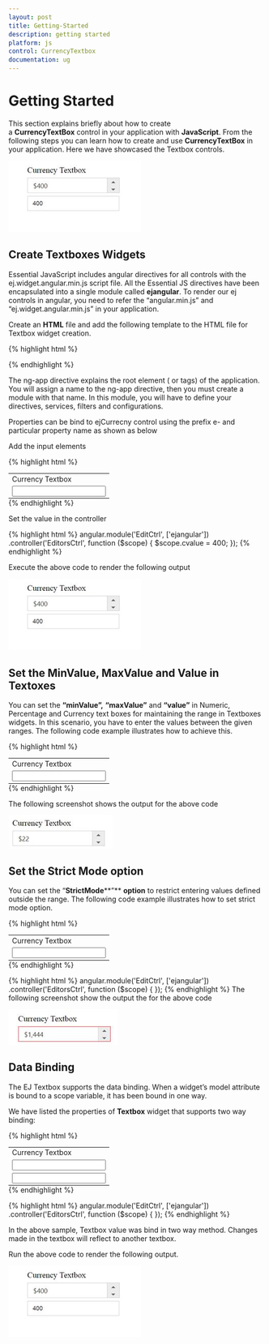 ```yaml
---
layout: post
title: Getting-Started
description: getting started
platform: js
control: CurrencyTextbox
documentation: ug
---
```


# Getting Started

This section explains briefly about how to create a **CurrencyTextBox** control in your application with **JavaScript**. From the following steps you can learn how to create and use **CurrencyTextBox** in your application. Here we have showcased the Textbox controls.

![](Getting-Started_images/Getting-Started_img2.jpeg)


## Create Textboxes Widgets

Essential JavaScript includes angular directives for all controls with the ej.widget.angular.min.js script file. All the Essential JS directives have been encapsulated into a single module called **ejangular**. To render our ej controls in angular, you need to refer the “angular.min.js” and “ej.widget.angular.min.js” in your application.

Create an **HTML** file and add the following template to the HTML file for Textbox widget creation.

{% highlight html %}
<!doctype html>
<html lang="en" ng-app="EditCtrl">
<head>
    <title>Essential Studio for JavaScript : Angular JS Support for Currency Textbox </title>
    <!-- Style sheet for default theme (flat azure) -->
    <link href="http://cdn.syncfusion.com/{{ site.releaseversion }}/js/web/flat-azure/ej.web.all.min.css" rel="stylesheet" />
    <!--Scripts-->
    <script src="http://cdn.syncfusion.com/js/assets/external/jquery-1.11.3.min.js" type="text/javascript"> </script>
    <script src="http://cdn.syncfusion.com/js/assets/external/jquery.easing.1.3.min.js" type="text/javascript"></script>
    <script src="http://cdn.syncfusion.com/js/assets/external/angular.min.js"></script>
    <script type="text/javascript" src="http://cdn.syncfusion.com/{{ site.releaseversion }}/js/web/ej.web.all.min.js "></script>
    <script src="http://cdn.syncfusion.com/{{ site.releaseversion }}/js/common/ej.widget.angular.min.js"></script>
    <!--Add custom scripts here -->
</head>
<body>
    <!--Add the Textbox elements here-->
</body>
</html>

{% endhighlight %}

The ng-app directive explains the root element (<html> or <body> tags) of the application. You will assign a name to the ng-app directive, then you must create a module with that name. In this module, you will have to define your directives, services, filters and configurations.

Properties can be bind to ejCurrecny control using the prefix e- and particular property name as shown as below

Add the input elements

{% highlight html %}
<table style="margin: auto">
<tbody>
<tr>
    <td>
        <span>Currency Textbox</span>
    </td>
</tr>
<tr>
    <td>
        <input id="currency" type="text" ej-currencytextbox e-value="cvalue" />
    </td>
</tr>
</tbody>
</table>
{% endhighlight %}

Set the value in the controller

{% highlight html %}
    angular.module('EditCtrl', ['ejangular'])
           .controller('EditorsCtrl', function ($scope) {
               $scope.cvalue = 400;
           });
{% endhighlight %}

Execute the above code to render the following output

![](Getting-Started_images/Getting-Started_img2.jpeg)


## Set the MinValue, MaxValue and Value in Textoxes

You can set the **“****minValue****”,** **“****maxValue****”** and **“****value****”** in Numeric, Percentage and Currency text boxes for maintaining the range in Textboxes widgets. In this scenario, you have to enter the values between the given ranges. The following code example illustrates how to achieve this.

{% highlight html %}
   <table style="margin: auto">
    <tbody>
    <tr>
        <td>
            <span>Currency Textbox</span>
        </td>
    </tr>
    <tr>
        <td>
            <input id="currency" type="text" ej-currencytextbox e-value="22" e-maxvalue="1000" />
        </td>
    </tr>
    </tbody>
    </table>
{% endhighlight %}

The following screenshot shows the output for the above code

![](Getting-Started_images/Getting-Started_img3.jpeg)


## Set the Strict Mode option

You can set the “**StrictMode****”** **option** to restrict entering values defined outside the range. The following code example illustrates how to set strict mode option.

{% highlight html %}
<table  style="margin: auto">
<tbody>
<tr>
    <td>
        <span>Currency Textbox</span>
    </td>
</tr>
<tr>
    <td>
        <input id="currency" type="text" ej-currencytextbox e-value="20" e-maxvalue="1000" e-enablestrictmode="true" />
    </td>
</tr>
</tbody>
</table>
{% endhighlight %}


{% highlight html %}
    angular.module('EditCtrl', ['ejangular'])
           .controller('EditorsCtrl', function ($scope) {
           });
{% endhighlight %}
The following screenshot show the output the for the above code

![](Getting-Started_images/Getting-Started_img4.jpeg)


## Data Binding

The EJ Textbox supports the data binding. When a widget’s model attribute is bound to a scope variable, it has been bound in one way.

We have listed the properties of **Textbox** widget that supports two way binding:

{% highlight html %}
<table  style="margin: auto">
<tbody>
    <td>
        <span>Currency Textbox</span>
    </td>
</tr>
<tr>
    <td>
        <input id="currency" type="text" ej-currencytextbox e-value="cvalue" />
    </td>
</tr>
<tr>
	<td>
		<input type="text" class="input ejinputtext" ng-model="cvalue" /><br />
	</td>	
</tr> 
</tbody>
</table>
{% endhighlight %}

{% highlight html %}
    angular.module('EditCtrl', ['ejangular'])
           .controller('EditorsCtrl', function ($scope) {
           });
{% endhighlight %}

In the above sample, Textbox value was bind in two way method. Changes made in the textbox will reflect to another textbox.

Run the above code to render the following output.

![](Getting-Started_images/Getting-Started_img5.jpeg)



